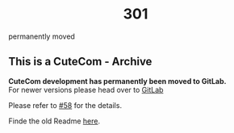 <center>

# 301
</center>

permanently moved

## This is a CuteCom - Archive
**CuteCom development has permanently been moved to GitLab.**    
For newer versions please head over to [GitLab](https://gitlab.com/cutecom/cutecom/)

Please refer to [#58](https://github.com/neundorf/CuteCom/issues/58) for the details.


Finde the old Readme [here](About.md).